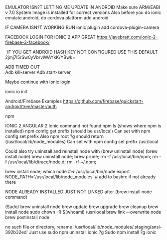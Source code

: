 EMULATOR ISN?T LETTING ME UPDATE IN ANDROIDMake sure ARM/EABI v 7.0 System Image is installed for correct versionsAlso before you do ionic emulate android, do cordova platform add androidIF CAMERA ISN?T WORKING RUN ionic plugin add cordova-plugin-cameraFACEBOOK LOGIN FOR IONIC 2 APP GREAT https://javebratt.com/ionic-2-firebase-3-facebook/-IF YOU GET ANDROID HASH KEY NOT CONFIGURED USE THIS DEFAULT 2jmj7l5rSw0yVb/vlWAYkK/YBwk=ADB TIMED OUT	Adb kill-serverAdb start-serverMaybe continue with ionic loginionic io initAndroid/Firebase Exampleshttps://github.com/firebase/quickstart-android/tree/master/authnpmIONIC 2 ANGULAR 2Ionic command not found npm ls (shows where npm is installed) npm config get prefix (should be usr/local)Can set with npm config set prefixAlso npm root ?g should return (/usr/local/lib/node_modules)Can set with npm config set prefix /usr/localCould also try uninstall and reinstall node with (brew uninstall node) (brew install node) brew uninstall node; brew prune; rm -f /usr/local/bin/npm; rm -f /usr/local/lib/dtrace/node.d; rm -rf ~/.npm;brew install node; which node #=> /usr/local/bin/node export NODE_PATH='/usr/local/lib/node_modules' # add to bashrc if not already thereNODE ALREADY INSTALLED JUST NOT LINKED after (brew install node command)(Sudo) brew uninstall node brew update brew upgrade brew cleanup brew install node sudo chown -R $(whoami) /usr/local brew link --overwrite node brew postinstall nodeno such file or directory, rename '/usr/local/lib/node_modules/.staging/ansi-392b32ed'Just use sudo npm uninstall ionic ?g Sudo npm install ?g ionic